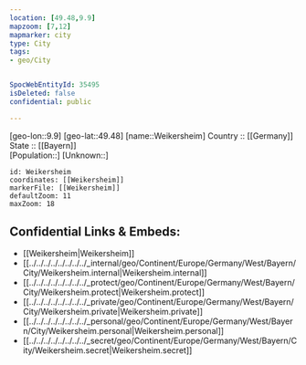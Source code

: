 ```yaml
---
location: [49.48,9.9] 
mapzoom: [7,12] 
mapmarker: city 
type: City
tags:
- geo/City


SpocWebEntityId: 35495
isDeleted: false
confidential: public

---
```

[geo-lon::9.9] 
[geo-lat::49.48] 
[name::Weikersheim] 
Country :: [[Germany]]  
State :: [[Bayern]]  
[Population::] 
[Unknown::] 


```leaflet
id: Weikersheim
coordinates: [[Weikersheim]] 
markerFile: [[Weikersheim]] 
defaultZoom: 11 
maxZoom: 18
```


## Confidential Links & Embeds: 
- [[Weikersheim|Weikersheim]]  
- [[../../../../../../../../_internal/geo/Continent/Europe/Germany/West/Bayern/City/Weikersheim.internal|Weikersheim.internal]] 
- [[../../../../../../../../_protect/geo/Continent/Europe/Germany/West/Bayern/City/Weikersheim.protect|Weikersheim.protect]] 
- [[../../../../../../../../_private/geo/Continent/Europe/Germany/West/Bayern/City/Weikersheim.private|Weikersheim.private]] 
- [[../../../../../../../../_personal/geo/Continent/Europe/Germany/West/Bayern/City/Weikersheim.personal|Weikersheim.personal]] 
- [[../../../../../../../../_secret/geo/Continent/Europe/Germany/West/Bayern/City/Weikersheim.secret|Weikersheim.secret]] 
